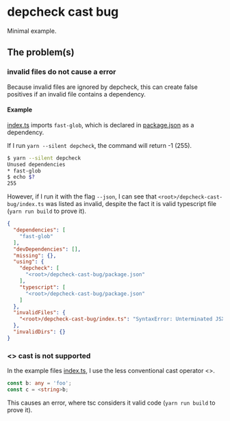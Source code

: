 # depcheck cast bug

Minimal example.

## The problem(s)

### invalid files do not cause a error

Because invalid files are ignored by depcheck, this can create false positives if an invalid file contains a dependency.

#### Example

[index.ts](./index.ts) imports `fast-glob`, which is declared in [package.json](./package.json) as a dependency.

If I run `yarn --silent depcheck`, the command will return -1 (255).

```bash
$ yarn --silent depcheck
Unused dependencies
* fast-glob
$ echo $?
255
```

However, if I run it with the flag `--json`, I can see that `<root>/depcheck-cast-bug/index.ts` was listed as invalid,
despite the fact it is valid typescript file (`yarn run build` to prove it).

```json
{
  "dependencies": [
    "fast-glob"
  ],
  "devDependencies": [],
  "missing": {},
  "using": {
    "depcheck": [
      "<root>/depcheck-cast-bug/package.json"
    ],
    "typescript": [
      "<root>/depcheck-cast-bug/package.json"
    ]
  },
  "invalidFiles": {
    "<root>/depcheck-cast-bug/index.ts": "SyntaxError: Unterminated JSX contents. (4:18)\n    at Parser._raise (<root>/depcheck-cast-bug/node_modules/depcheck/node_modules/@babel/parser/lib/index.js:541:17)\n    at Parser.raiseWithData (<root>/depcheck-cast-bug/node_modules/depcheck/node_modules/@babel/parser/lib/index.js:534:17)\n    at Parser.raise (<root>/depcheck-cast-bug/node_modules/depcheck/node_modules/@babel/parser/lib/index.js:495:17)\n    at Parser.jsxReadToken (<root>/depcheck-cast-bug/node_modules/depcheck/node_modules/@babel/parser/lib/index.js:7100:20)\n    at Parser.getTokenFromCode (<root>/depcheck-cast-bug/node_modules/depcheck/node_modules/@babel/parser/lib/index.js:7485:19)\n    at Parser.getTokenFromCode (<root>/depcheck-cast-bug/node_modules/depcheck/node_modules/@babel/parser/lib/index.js:10098:18)\n    at Parser.nextToken (<root>/depcheck-cast-bug/node_modules/depcheck/node_modules/@babel/parser/lib/index.js:2016:12)\n    at Parser.next (<root>/depcheck-cast-bug/node_modules/depcheck/node_modules/@babel/parser/lib/index.js:1922:10)\n    at Parser.eat (<root>/depcheck-cast-bug/node_modules/depcheck/node_modules/@babel/parser/lib/index.js:1927:12)\n    at Parser.expect (<root>/depcheck-cast-bug/node_modules/depcheck/node_modules/@babel/parser/lib/index.js:3554:10)"
  },
  "invalidDirs": {}
}
```

### <> cast is not supported

In the example files [index.ts](./index.ts), I use the less conventional cast operator <>.

```typescript
const b: any = 'foo';
const c = <string>b;
```

This causes an error, where tsc considers it valid code (`yarn run build` to prove it).
